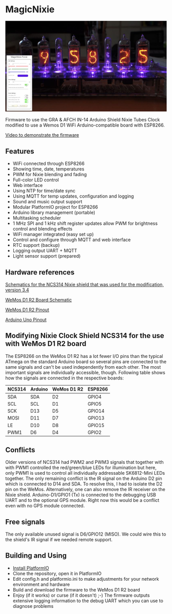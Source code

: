 # MagicNixie
![MagicNixie running on an NCS314 Nixie Clock](MagicNixiePictureSmall.jpg)

Firmware to use the GRA &amp; AFCH IN-14 Arduino Shield Nixie Tubes Clock modified to use a Wemos D1 WiFi Arduino-compatible board with ESP8266.

[Video to demonstrate the firmware](https://youtu.be/gqnWdiJaWJw)

## Features
* WiFi connected through ESP8266
* Showing time, date, temperatures
* PWM for Nixie blending and fading
* Full-color LED control
* Web interface
* Using NTP for time/date sync
* Using MQTT for temp updates, configuration and logging
* Sound and music output support
* Modular PlatformIO project for ESP8266
* Arduino library management (portable)
* Multitasking scheduler
* 1 MHz SPI and 1 kHz shift register updates allow PWM for brightness control and blending effects
* WiFi manager integrated (easy set up)
* Control and configure through MQTT and web interface
* RTC support (backup)
* Logging output UART + MQTT
* Light sensor support (prepared)

## Hardware references
[Schematics for the NCS314 Nixie shield that was used for the modification, version 3.4](http://gra-afch.com/content/uploads/2020/12/Scheme-Shield-NCS314-6-v3.4.pdf)

[WeMos D1 R2 Board Schematic](https://www.openhacks.com/uploadsproductos/wemos-d1-r2-schematic.pdf)

[WeMos D1 R2 Pinout](https://www.elkim.no/wp-content/uploads/2021/06/PINOUT0G-00005444WIFI-D1R2-ESP8266.pdf)

[Arduino Uno Pinout](https://diyi0t.com/wp-content/uploads/2019/08/Arduino-Uno-Pinout-1.png)

## Modifying Nixie Clock Shield NCS314 for the use with WeMos D1 R2 board
The ESP8266 on the WeMos D1 R2 has a lot fewer I/O pins than the typical ATmega on the standard Arduino board so several pins are connected to the same signals and can't be used independently from each other. The most important signals are individually accessible, though. Following table shows how the signals are connected in the respective boards:

|NCS314|Arduino|WeMos D1 R2|ESP8266|
|------|-------|-----------|-------|
|SDA   |SDA    |D2         |GPIO4  |
|SCL   |SCL    |D1         |GPIO5  |
|SCK   |D13    |D5         |GPIO14 |
|MOSI  |D11    |D7         |GPIO13 |
|LE    |D10    |D8         |GPIO15 |
|PWM1  |D6     |D4         |GPIO2  |

## Conflicts
Older versions of NCS314 had PWM2 and PWM3 signals that together with with PWM1 controlled the red/green/blue LEDs for illumination but here, only PWM1 is used to control all individually addressable SK6812-Mini LEDs together. The only remaining conflict is the IR signal on the Arduino D2 pin which is connected to D14 and SDA. To resolve this, I had to isolate the D2 pin on the WeMos. Alternatively, one can also remove the IR receiver on the Nixie shield.
Arduino-D1/GPIO1 (Tx) is connected to the debugging USB UART and to the optional GPS module. Right now this would be a conflict even with no GPS module connected.

## Free signals
The only available unused signal is D6/GPIO12 (MISO). We could wire this to the shield's IR signal if we needed remote support.

## Building and Using
* [Install PlatformIO](https://platformio.org/install)
* Clone the repository, open it in PlatformIO
* Edit config.h and platformio.ini to make adjustments for your network environment and hardware
* Build and download the firmware to the WeMos D1 R2 board
* Enjoy (if it works) or curse (if it doesn't) ;-)
The firmware outputs extensive logging information to the debug UART which you can use to diagnose problems
